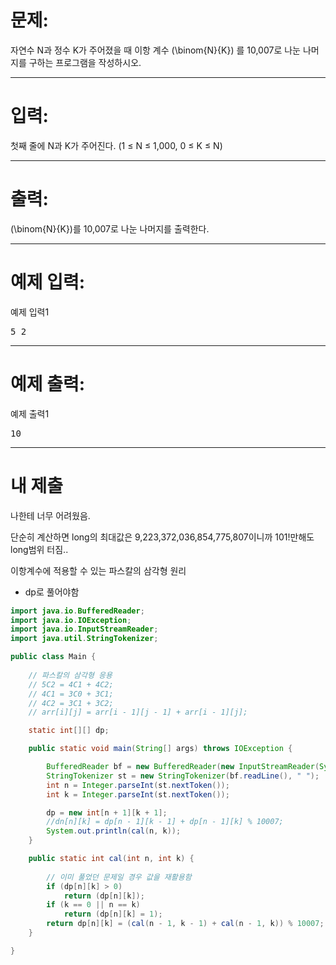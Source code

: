 # 문제: 
자연수 N과 정수 K가 주어졌을 때 이항 계수 \(\binom{N}{K}\) 를 10,007로 나눈 나머지를 구하는 프로그램을 작성하시오.

---
# 입력: 
첫째 줄에 N과 K가 주어진다. (1 ≤ N ≤ 1,000, 0 ≤ K ≤ N)

---
# 출력: 
\(\binom{N}{K}\)를 10,007로 나눈 나머지를 출력한다.

---
# 예제 입력:

예제 입력1
<pre>
5 2
</pre>

---
# 예제 출력:

예제 출력1
<pre>
10
</pre>

---
# 내 제출

나한테 너무 어려웠음.

단순히 계산하면
long의 최대값은 9,223,372,036,854,775,807이니까
101!만해도 long범위 터짐..


이항계수에 적용할 수 있는 파스칼의 삼각형 원리
+ dp로 풀어야함

~~~java
import java.io.BufferedReader;
import java.io.IOException;
import java.io.InputStreamReader;
import java.util.StringTokenizer;

public class Main {
	
	// 파스칼의 삼각형 응용
	// 5C2 = 4C1 + 4C2;
	// 4C1 = 3C0 + 3C1;
	// 4C2 = 3C1 + 3C2;
	// arr[i][j] = arr[i - 1][j - 1] + arr[i - 1][j];

	static int[][] dp;

	public static void main(String[] args) throws IOException {

		BufferedReader bf = new BufferedReader(new InputStreamReader(System.in));
		StringTokenizer st = new StringTokenizer(bf.readLine(), " ");
		int n = Integer.parseInt(st.nextToken());
		int k = Integer.parseInt(st.nextToken());

		dp = new int[n + 1][k + 1];
		//dn[n][k] = dp[n - 1][k - 1] + dp[n - 1][k] % 10007;
		System.out.println(cal(n, k));
	}

	public static int cal(int n, int k) {
		
		// 이미 풀었던 문제일 경우 값을 재활용함
		if (dp[n][k] > 0)
			return (dp[n][k]);
		if (k == 0 || n == k)
			return (dp[n][k] = 1);
		return dp[n][k] = (cal(n - 1, k - 1) + cal(n - 1, k)) % 10007;
	}

}

~~~
